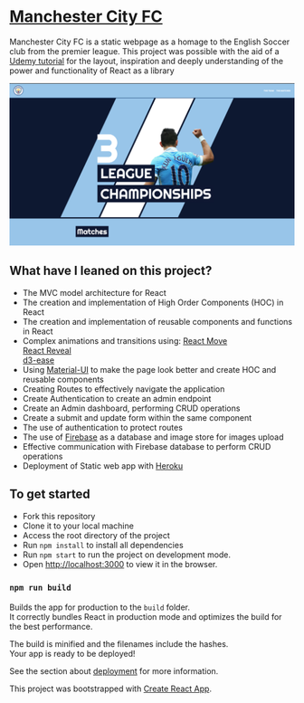 # [Manchester City FC](https://manchester-city-fc.herokuapp.com)

Manchester City FC is a static webpage as a homage to the English Soccer club from the premier league. This project was possible with the aid of a [Udemy tutorial](https://www.udemy.com/the-react-practice-course-learn-by-building-projects/) for the layout, inspiration and deeply understanding of the power and functionality of React as a library

![alt text](https://github.com/FernandoFigueroa0710/Manchester-City-FC/blob/master/src/Resources/screenshots/Screen%20Shot%202019-04-08%20at%2022.59.53.png)

## What have I leaned on this project?

- The MVC model architecture for React
- The creation and implementation of High Order Components (HOC) in React
- The creation and implementation of reusable components and functions in React
- Complex animations and transitions using:
  [React Move](https://react-move.js.org/#/)<br/>
  [React Reveal](https://www.react-reveal.com/)<br/>
  [d3-ease](https://d3js.org/)<br/>
- Using [Material-UI](https://material-ui.com) to make the page look better and create HOC and reusable components
- Creating Routes to effectively navigate the application
- Create Authentication to create an admin endpoint
- Create an Admin dashboard, performing CRUD operations
- Create a submit and update form within the same component
- The use of authentication to protect routes
- The use of [Firebase](https://firebase.google.com/) as a database and image store for images upload
- Effective communication with Firebase database to perform CRUD operations
- Deployment of Static web app with [Heroku](https://www.heroku.com/)

## To get started

- Fork this repository
- Clone it to your local machine
- Access the root directory of the project
- Run `npm install` to install all dependencies
- Run `npm start` to run the project on development mode.
- Open [http://localhost:3000](http://localhost:3000) to view it in the browser.

### `npm run build`

Builds the app for production to the `build` folder.<br>
It correctly bundles React in production mode and optimizes the build for the best performance.

The build is minified and the filenames include the hashes.<br>
Your app is ready to be deployed!

See the section about [deployment](https://facebook.github.io/create-react-app/docs/deployment) for more information.

This project was bootstrapped with [Create React App](https://github.com/facebook/create-react-app).
